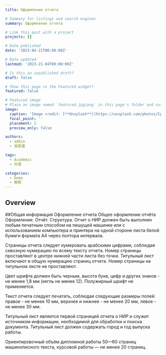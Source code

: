 ```yaml
---
title: Оформление отчета 

# Summary for listings and search engines
summary: Оформление отчета 

# Link this post with a project
projects: []

# Date published
date: '2023-04-21T00:00:00Z'

# Date updated
lastmod: '2023-21-04T00:00:00Z'

# Is this an unpublished draft?
draft: false

# Show this page in the Featured widget?
featured: false

# Featured image
# Place an image named `featured.jpg/png` in this page's folder and customize its options here.
image:
  caption: 'Image credit: [**Unsplash**](https://unsplash.com/photos/CpkOjOcXdUY)'
  focal_point: ''
  placement: 2
  preview_only: false

authors:
  - admin
  - 吳恩達

tags:
  - Academic
  - 开源

categories:
  - Demo
  - 教程
---
```




## Overview
##Общая информация
Оформление отчета 
Общее оформление отчёта
Оформление. Отчёт. Структура.
Отчет о НИР должен быть выполнен любым печатным способом на пишущей машинке или с использованием компьютера и принтера на одной стороне листа белой бумаги формата А4 через полтора интервала.

Страницы отчета следует нумеровать арабскими цифрами, соблюдая сквозную нумерацию по всему тексту отчета. Номер страницы проставляют в центре нижней части листа без точки. Титульный лист включают в общую нумерацию страниц отчета. Номер страницы на титульном листе не проставляют.

Цвет шрифта должен быть черным, высота букв, цифр и других знаков - не менее 1,8 мм (кегль не менее 12). Полужирный шрифт не применяется.

Текст отчета следует печатать, соблюдая следующие размеры полей: правое - не менее 10 мм, верхнее и нижнее - не менее 20 мм, левое - не менее 30 мм.

Титульный лист является первой страницей отчета о НИР и служит источником информации, необходимой для обработки и поиска документа. Титульный лист должен содержать город и год выпуска работы.

Ориентировочный объём дипломной работы 50—60 страниц машинописного текста, курсовой работы — не менее 20 страниц. 
